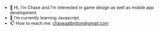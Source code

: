 - 👋 Hi, I’m Chase and I’m interested in game design as well as mobile app development.
- 🌱 I’m currently learning Javascript.
- 📫 How to reach me: chaseaalbritton@gmail.com

<!---
stunnas/stunnas is a ✨ special ✨ repository because its `README.md` (this file) appears on your GitHub profile.
You can click the Preview link to take a look at your changes.
--->

